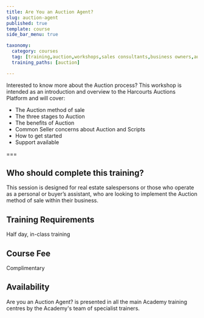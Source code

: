 ```yaml
---
title: Are You an Auction Agent?
slug: auction-agent
published: true
template: course
side_bar_menu: true

taxonomy:
  category: courses
  tag: [training,auction,workshops,sales consultants,business owners,auctioneer,managers]
  training_paths: [auction]

---
```


Interested to know more about the Auction process? This workshop is intended as an introduction and overview to the Harcourts Auctions Platform and will cover:
- The Auction method of sale
- The three stages to Auction
- The benefits of Auction
- Common Seller concerns about Auction and Scripts
- How to get started
- Support available

===

## Who should complete this training?
This session is designed for real estate salespersons or those who operate as a personal or buyer’s assistant, who are looking to implement the Auction method of sale within their business.

## Training Requirements
Half day, in-class training

## Course Fee
Complimentary 

## Availability
Are you an Auction Agent? is presented in all the main Academy training centres by the Academy's team of specialist trainers.


